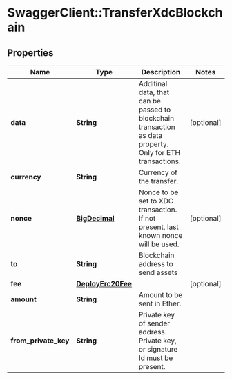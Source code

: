 # SwaggerClient::TransferXdcBlockchain

## Properties
Name | Type | Description | Notes
------------ | ------------- | ------------- | -------------
**data** | **String** | Additinal data, that can be passed to blockchain transaction as data property. Only for ETH transactions. | [optional] 
**currency** | **String** | Currency of the transfer. | 
**nonce** | [**BigDecimal**](BigDecimal.md) | Nonce to be set to XDC transaction. If not present, last known nonce will be used. | [optional] 
**to** | **String** | Blockchain address to send assets | 
**fee** | [**DeployErc20Fee**](DeployErc20Fee.md) |  | [optional] 
**amount** | **String** | Amount to be sent in Ether. | 
**from_private_key** | **String** | Private key of sender address. Private key, or signature Id must be present. | 

